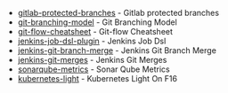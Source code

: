 * [gitlab-protected-branches](https://docs.gitlab.com/ee/user/project/protected_branches.html) - Gitlab protected branches
* [git-branching-model](https://nvie.com/posts/a-successful-git-branching-model/) - Git Branching Model
* [git-flow-cheatsheet](http://danielkummer.github.io/git-flow-cheatsheet/index.html) - Git-flow Cheatsheet
* [jenkins-job-dsl-plugin](https://jenkinsci.github.io/job-dsl-plugin/) - Jenkins Job Dsl 
* [jenkins-git-branch-merge](https://www.linkedin.com/pulse/automated-code-merge-automatic-review-using-jenkins-muhammad-hamed) - Jenkins Git Branch Merge
* [jenkins-git-merges](https://andrewtarry.com/jenkins_git_merges/) - Jenkins Git Merges
* [sonarqube-metrics](https://docs.sonarqube.org/latest/user-guide/metric-definitions/) - Sonar Qube Metrics
* [kubernetes-light](https://thenewstack.io/how-the-u-s-air-force-deployed-kubernetes-and-istio-on-an-f-16-in-45-days/) - Kubernetes Light On F16
